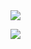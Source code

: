 <img src="https://capsule-render.vercel.app/api?type=waving&color=auto&height=300&section=header&text=Aloha.&fontSize=90&desc=loading...&descAlign=73" />

<img src="https://img.shields.io/badge/Python-3766AB?style=flat-square&logo=Python&logoColor=white"/></a>
